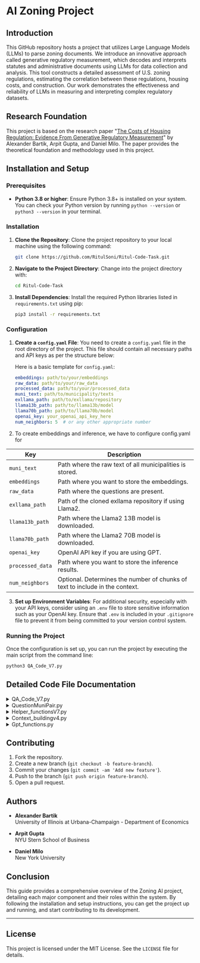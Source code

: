 # AI Zoning Project

## Introduction
This GitHub repository hosts a project that utilizes Large Language Models (LLMs) to parse zoning documents. We introduce an innovative approach called generative regulatory measurement, which decodes and interprets statutes and administrative documents using LLMs for data collection and analysis. This tool constructs a detailed assessment of U.S. zoning regulations, estimating the correlation between these regulations, housing costs, and construction. Our work demonstrates the effectiveness and reliability of LLMs in measuring and interpreting complex regulatory datasets.

## Research Foundation
This project is based on the research paper "[The Costs of Housing Regulation: Evidence From Generative Regulatory Measurement](https://papers.ssrn.com/sol3/papers.cfm?abstract_id=4627587)" by Alexander Bartik, Arpit Gupta, and Daniel Milo. The paper provides the theoretical foundation and methodology used in this project.

## Installation and Setup

### Prerequisites
- **Python 3.8 or higher**: Ensure Python 3.8+ is installed on your system. You can check your Python version by running `python --version` or `python3 --version` in your terminal.

### Installation
1. **Clone the Repository**:
   Clone the project repository to your local machine using the following command:
   ```bash
   git clone https://github.com/RitulSoni/Ritul-Code-Task.git
   ```
2. **Navigate to the Project Directory**:
   Change into the project directory with:
   ```bash
   cd Ritul-Code-Task
   ```
3. **Install Dependencies**:
   Install the required Python libraries listed in `requirements.txt` using pip:
   ```bash
   pip3 install -r requirements.txt
   ```

### Configuration
1. **Create a `config.yaml` File**:
   You need to create a `config.yaml` file in the root directory of the project. This file should contain all necessary paths and API keys as per the structure below:

   Here is a basic template for `config.yaml`:
   ```yaml
   embeddings: path/to/your/embeddings
   raw_data: path/to/your/raw_data
   processed_data: path/to/your/processed_data
   muni_text: path/to/municipality/texts
   exllama_path: path/to/exllama/repository
   llama13b_path: path/to/llama13b/model
   llama70b_path: path/to/llama70b/model
   openai_key: your_openai_api_key_here
   num_neighbors: 5  # or any other appropriate number
   ```

2. To create embeddings and inference, we have to configure config.yaml for

| Key                 | Description                                                              |
|---------------------|--------------------------------------------------------------------------|
| `muni_text`         | Path where the raw text of all municipalities is stored.                 |
| `embeddings`        | Path where you want to store the embeddings.                             |
| `raw_data`          | Path where the questions are present.                                    |
| `exllama_path`      | Path of the cloned exllama repository if using Llama2.                   |
| `llama13b_path`     | Path where the Llama2 13B model is downloaded.                           |
| `llama70b_path`     | Path where the Llama2 70B model is downloaded.                           |
| `openai_key`        | OpenAI API key if you are using GPT.                                     |
| `processed_data`    | Path where you want to store the inference results.                      |
| `num_neighbors`     | Optional. Determines the number of chunks of text to include in the context. |

3. **Set up Environment Variables**:
   For additional security, especially with your API keys, consider using an `.env` file to store sensitive information such as your OpenAI key. Ensure that `.env` is included in your `.gitignore` file to prevent it from being committed to your version control system.

### Running the Project
Once the configuration is set up, you can run the project by executing the main script from the command line:
```bash
python3 QA_Code_V7.py
```

## Detailed Code File Documentation
<details>
<summary>QA_Code_V7.py</summary>

### Overview
`QA_Code_V7.py` is the main script that runs the model. It manages the overall workflow, including setting up parameters, fetching data, and invoking the processing functions.

### Key Components
- **Configuration Loading**: Loads settings from `config.yaml`.
- **Munis and Questions**: Fetches the list of municipalities and questions to process.
- **Batch Processing**: Manages batching of requests to optimize API calls.
- **Main Execution**: Controls the flow of the script, ensuring proper sequence of operations.

### QA_Code_V7 Diagram
```mermaid
flowchart TD
    subgraph Imports_and_Setup
        A1[Import os, yaml, sys, helper_functionsV7 as hf]
        A2[Change Working Directory]
        A3[Load Configuration from config.yaml]
    end

    subgraph Parameters
        B1[Set Model Type]
        B2[Check if using Windows]
        B3[Process Command Line Arguments]
        B4[Set Sample Size]
    end

    subgraph Get_Data
        C1[Get List of Munis to Process]
        C2[Get List of Questions to Process]
        C3[Drop Specific Rows from Questions]
        C4[Establish Results Folder]
    end

    subgraph Main_Code
        D1[Check Status]
        D2[Get Batch ID]
        D3[Retrieve Batch Results]
        D4{Proceed if First Run or Batch Returned Results}
        D5[Get Pair Queue]
        D6[Update Pair Queue with Batch Results]
        D7[Load Results]
        D8[Load Errors]
        D9[Run the Model]
        D10[Save Results, Errors, and Pair Queue]
        D11{Batch ID is None}
        D12[Print Finished Program]
        D13[Save Batch ID and Print Running Another Batch]
    end

    Imports_and_Setup --> Parameters
    Parameters --> Get_Data
    Get_Data --> Main_Code

    D1 --> D2
    D2 --> D3
    D3 --> D4
    D4 -->|Yes| D5
    D4 -->|No| D14[Print Batch Still Running]

    D5 --> D6
    D6 --> D7
    D7 --> D8
    D8 --> D9
    D9 --> D10
    D10 --> D11
    D11 -->|Yes| D12
    D11 -->|No| D13
```
In the above diagram each block corresponds to a section of the script, showing how the code progresses through various stages of setup, data retrieval, and processing. 
</details>

<details>
<summary>QuestionMuniPair.py</summary>

### Class: `QuestionMuniPair`

The `QuestionMuniPair` class is a core component of our project, responsible for managing the state and processing of question-municipality pairs. This class encapsulates the logic for handling questions about zoning regulations for specific municipalities and leverages large language models to generate and parse responses.

### Overview

The `QuestionMuniPair` class handles:
- Initialization of question-municipality pairs.
- Processing responses from language models.
- Managing the workflow states, including subtask processing, main question processing, and double-checking responses.

### Key Responsibilities

1. **Initialization**: Sets up the initial state with provided question, municipality, and model information.
2. **State Management**: Maintains and transitions between different states (e.g., subtasks, main processing, double-checking).
3. **Response Handling**: Processes responses from the language model, parses them, and aggregates results.
4. **Context Building**: Utilizes context-building functions to prepare the necessary context for language model queries.
5. **Cost Calculation**: Calculates the cost of API calls based on token usage.

### Key Methods

- **Initialization (`__init__`)**: Initializes the instance with question, municipality, and model details.
- **Processing (`process`)**: Orchestrates the processing flow, managing state transitions and response handling.
- **Response Handling (`process_response`, `response_main`, `response_subtasks`)**: Manages the processing and parsing of responses from the language model.
- **Subtask Management (`process_subtasks`)**: Handles the processing of subtasks associated with the main question.
- **Main Question Processing (`process_main`)**: Manages the processing of the main question, including context building and API requests.
- **Double-Checking (`process_double_check`)**: Implements a double-checking mechanism to validate responses when necessary.
- **Cost Calculation (`calc_cost`)**: Calculates the cost of API calls based on the number of tokens used.
- **Context and Prompt Creation (`create_question_openai_object`, `format_prompt`)**: Prepares and formats the context and prompts for API calls to the language model.

### Workflow Example

1. **Initialization**:
   ```python
   pair = QuestionMuniPair(question, municipality, model)
   ```

2. **Processing**:
   - The `process` method is called to start processing the question-municipality pair.
   - Depending on the state, it will either handle subtasks or the main question.

3. **Response Handling**:
   - After receiving a response from the language model, the `process_response` method parses and processes it.
   - If the response needs further validation, it transitions to the double-checking state.

4. **Final Response**:
   - Once all processing is complete, the `get_final_response` method is called to retrieve the aggregated result.

### Integration in Project

The `QuestionMuniPair` class is utilized within the main processing loop to handle each question-municipality pair, ensuring that responses are generated, parsed, and validated efficiently. It interacts with various helper functions and context-building modules to prepare the necessary inputs for language model queries and to manage the overall workflow.

### Example Code Snippet

```python
# Example of initializing and processing a QuestionMuniPair
pair = QuestionMuniPair(question, municipality, model)
pair.process()

# Get the final response after processing is complete
final_response = pair.get_final_response()
print(final_response)
```

### Conclusion

The `QuestionMuniPair` class is a crucial element of our project, streamlining the handling and processing of zoning-related questions for municipalities. By managing the state transitions and response parsing, it ensures that the project's workflow remains efficient and robust.
</details>

<details>
<summary>Helper_functionsV7.py</summary>

### Overview
`Helper_functionsV7.py` includes a variety of utility functions that support the main script. These functions handle tasks such as loading data, managing files, and assisting with API interactions.

### Key Components
- **Data Loading**: Functions for loading question details, embeddings, and municipal data.
- **Batch Management**: Utilities for managing batch processes and tracking status.
- **Error Handling**: Functions for capturing and managing errors during processing.


### Load and Save Functions

| Function Name       | Description                                                                                                                                                   |
|---------------------|---------------------------------------------------------------------------------------------------------------------------------------------------------------|
| `load_pair_queue`   | Loads the pair queue from a pickle file if it exists, otherwise creates a new queue with `QuestionMuniPair` instances for each question-municipality pair.    |
| `load_results`      | Loads the results from a pickle file if it exists, otherwise returns an empty list.                                                                            |
| `load_errors`       | Loads the errors from a pickle file if it exists, otherwise returns an empty list.                                                                             |
| `save_results`      | Saves the results to a pickle file.                                                                                                                            |
| `save_errors`       | Saves the errors to a pickle file.                                                                                                                             |
| `save_pair_queue`   | Saves the pair queue to a pickle file and updates the status check file. If the queue is empty, it deletes the pickle file.                                    |
| `load_batch_id`     | Loads the batch ID from a file.                                                                                                                                |
| `save_batch_id`     | Saves the batch ID to a file.                                                                                                                                  |

### Status and Utility Functions

| Function Name       | Description                                                                                                                                                   |
|---------------------|---------------------------------------------------------------------------------------------------------------------------------------------------------------|
| `check_status`      | Checks the status from a status check file, returning `True` if the file does not exist or the status is "True", otherwise returns `False`.                    |
| `flatten_batches`   | Flattens a list of lists into a single list.                                                                                                                   |
| `slurm_name`        | Generates a unique name based on SLURM task ID environment variables for naming files.                                                                         |

### Processing Functions

| Function Name       | Description                                                                                                                                                   |
|---------------------|---------------------------------------------------------------------------------------------------------------------------------------------------------------|
| `build_model`       | Processes the pair queue, builds batches, and manages the process of creating API calls for model completions.                                                 |
| `retrieve_batch`    | Retrieves the results of a batch of API calls from a file or directly from the API, depending on the `fake_batch` flag.                                        |
| `generate_real_response` | Simulates real API responses by generating completions for each request in a batch.                                                                            |
| `update_pairs`      | Updates the pair queue with the results from a batch of API calls.    |

                                                                                          

### Token and Question Functions

| Function Name                      | Description                                                                                                                                                   |
|------------------------------------|---------------------------------------------------------------------------------------------------------------------------------------------------------------|
| `load_or_fetch_question_details`   | Loads question details from a text file if it exists, otherwise fetches the details using a hypothetical function and stores them in a text file.              |
| `get_token_count`                  | Calculates the token count for an OpenAI object by encoding the messages using the appropriate tokenizer.                                                      |

### Municipality Functions

| Function Name                   | Description                                                                                                                                                   |
|---------------------------------|---------------------------------------------------------------------------------------------------------------------------------------------------------------|
| `get_munis`                     | Retrieves the list of municipalities to process, filtering and splitting them based on training/testing type and parallelization requirements.                |
| `split_munis_across_nodes`      | Splits the list of municipalities across multiple nodes for parallel processing based on SLURM environment variables.                                          |
| `filter_pioneer`                | Filters the list of municipalities to include only those in the training, testing, or Wharton dataset.                                                         |
| `filter_muni_list_by_files`     | Filters the list of municipalities to include only those that have corresponding .pkl files in a specified directory.                                          |

</details>

<details>
<summary>Context_buildingv4.py</summary>

### Overview
`Context_buildingv4.py` is responsible for building the context that the language model sees from Retrieval-Augmented Generation (RAG). This context is critical for ensuring the model has all necessary information to provide accurate answers.

### Key Components
- **Tree Flattening**: Converts hierarchical data structures into flat lists.
- **Chunk Sorting**: Sorts text chunks based on relevance using cosine similarity.
- **Context Selection**: Selects and combines relevant text chunks to form the final context.

### Context_Building Diagram

```mermaid
flowchart TD
    subgraph Initialize_Environment
        A1[Load Libraries]
        A2[Set Random Seed]
        A3[Load Environment Variables]
        A4[Retrieve API Key]
    end

    subgraph Setup_Directories_and_Configuration
        B1[Change Working Directory]
        B2[Load Configuration]
    end

    subgraph Load_Data
        C1[Load Question Embeddings]
        C2[Load Keywords]
        C3[Set Max Tokens]
    end

    subgraph Context_Building_Functions
        D1[Flatten Tree]
        D2[Sort Chunks]
        D3[Keyword Reranker]
        D4[Reranking Parent Function]
        D5[Semantic Reranker]
        D6[Select Chunks]
    end

    subgraph Utility_Functions
        E1[Get Embedding]
        E2[Process Text]
        E3[Get Keywords]
        E4[Load Tree]
        E5[Context Builder]
    end

    Initialize_Environment --> Setup_Directories_and_Configuration
    Setup_Directories_and_Configuration --> Load_Data
    Load_Data --> Context_Building_Functions
    Context_Building_Functions --> Utility_Functions
```
</details>



<details>
<summary>Gpt_functions.py</summary>

### Overview
`Gpt_functions.py` encapsulates all interactions with the OpenAI API. This includes functions for making API calls, uploading data, and retrieving results.

### Key Components
- **API Calls**: Functions for generating completions, embeddings, and managing files.
- **Batch Management**: Functions for creating, retrieving, and managing batches of API requests.
- **Embedding Management**: Utilities for working with text embeddings.

### Key Functions

### API Call Functions

| Function Name          | Description                                                                                              |
|------------------------|----------------------------------------------------------------------------------------------------------|
| `generate_completion`  | Generates a completion using the OpenAI API based on the provided model, messages, and tools.            |
| `gpt_api_call`         | A wrapper function for making a GPT-3.5 or GPT-4 call with specific parameters like prompt, model, tools. |
| `gpt_api_wrapper`      | Handles retries and timeouts for API calls to ensure robustness.                                         |

### Batch Management Functions

| Function Name            | Description                                                                                               |
|--------------------------|-----------------------------------------------------------------------------------------------------------|
| `create_batch`           | Creates a batch of API requests for processing multiple inputs simultaneously.                            |
| `retrieve_batch_results` | Retrieves the results of a batch of API calls, handling completed and failed statuses.                    |
| `upload_jsonl`           | Uploads a JSONL file to the OpenAI API for batch processing.                                              |

### Embedding Functions

| Function Name            | Description                                                                                               |
|--------------------------|-----------------------------------------------------------------------------------------------------------|
| `get_embedding`          | Generates embeddings for the provided text using the OpenAI API.                                          |

### Utility Functions

| Function Name                    | Description                                                                                                                   |
|----------------------------------|-------------------------------------------------------------------------------------------------------------------------------|
| `delete_old_files`               | Deletes files older than a week from the OpenAI API to manage storage.                                                         |
| `answer_question_yes_no`         | Defines a function schema for answering yes/no questions.                                                                      |
| `keyword_search`                 | Defines a function schema for keyword searches.                                                                                |
| `answer_question_numerical`      | Defines a function schema for answering numerical questions.                                                                   |
| `answer_question_lot_size`       | Defines a function schema for answering lot size questions.                                                                    |
| `answer_question_lot_size_residential` | Defines a function schema for answering residential lot size questions.                                                     |
| `determine_relevant`             | Defines a function schema to determine if a section is relevant to a question.                                                 |
| `parse_explore_section`          | Defines a function schema to parse if a user wants to explore a section.                                                       |

### Code Snippet Examples

#### Generating a Completion
```python
def generate_completion(model, messages, tools, request):
    completion = client.chat.completions.create(
        model=model,
        messages=messages,
        tools=tools,
        temperature=request['body']['temperature'],
        seed=request['body']['seed'],
        n=request['body'].get('n', 1),
    )
    return completion
```

#### Creating a Batch
```python
def create_batch(batch_data):
    response = client.batches.create(
        input_file_id=batch_data["input_file_id"],
        endpoint=batch_data["endpoint"],
        completion_window=batch_data["completion_window"]
    )
    return response.id
```

#### Retrieving Batch Results
```python
def retrieve_batch_results(batch_id):
    if batch_id is None:
        delete_old_files()
        return []

    response = client.batches.retrieve(batch_id)
    if response.status == "completed":
        output_file_id = response.output_file_id
        output_file_content = client.files.content(output_file_id)
        output_data = output_file_content.read().decode('utf-8').splitlines()
        return [json.loads(line) for line in output_data]
    elif response.status == "failed":
        raise Exception(f"Batch processing failed: {response.errors}")
    else:
        return []
```

### Flow Diagram
```mermaid
flowchart TD
    A[Delete Old Files] --> B[Create Batch]
    B --> C[Upload JSONL]
    C --> D[Generate Completion]
    D --> E[Retrieve Batch Results]
    E --> F[Get Embedding]
```

</details>




## Contributing
1. Fork the repository.
2. Create a new branch (`git checkout -b feature-branch`).
3. Commit your changes (`git commit -am 'Add new feature'`).
4. Push to the branch (`git push origin feature-branch`).
5. Open a pull request.

## Authors
- **Alexander Bartik**  
  University of Illinois at Urbana-Champaign - Department of Economics

- **Arpit Gupta**  
  NYU Stern School of Business

- **Daniel Milo**  
  New York University


## Conclusion
This guide provides a comprehensive overview of the Zoning AI project, detailing each major component and their roles within the system. By following the installation and setup instructions, you can get the project up and running, and start contributing to its development.

---

## License
This project is licensed under the MIT License. See the `LICENSE` file for details.